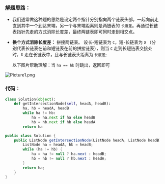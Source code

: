 ### 解题思路：
- 我们通常做这种题的思路是设定两个指针分别指向两个链表头部，一起向前走直到其中一个到达末端，另一个与末端距离则是两链表的 `长度差`。再通过长链表指针先走的方式消除长度差，最终两链表即可同时走到相交点。
- **换个方式消除长度差：** 拼接两链表。
     设长-短链表为 `C`，短-长链表为 `D` （分别代表长链表在前和短链表在前的拼接链表），则当 `C` 走到长短链表交接处时，`D` 走在长链表中，且与长链表头距离为 `长度差`;
   
   以下图片帮助理解：当 `ha == hb` 时跳出，返回即可

![Picture1.png](https://pic.leetcode-cn.com/5651993ddb76ae6a42f0b338aec9382206f567041113f49d6ca670832ac75791-Picture1.png)


### 代码：
```Python []
class Solution(object):
    def getIntersectionNode(self, headA, headB):
        ha, hb = headA, headB
        while ha != hb:
            ha = ha.next if ha else headB
            hb = hb.next if hb else headA
        return ha
```
```Java []
public class Solution {
    public ListNode getIntersectionNode(ListNode headA, ListNode headB) {
        ListNode ha = headA, hb = headB;
        while (ha != hb) {
            ha = ha != null ? ha.next : headB;
            hb = hb != null ? hb.next : headA;
        }
        return ha;
    }
}
```
